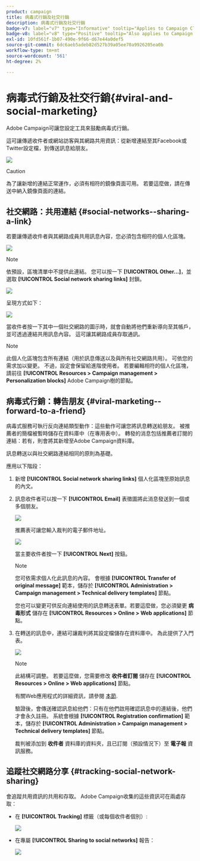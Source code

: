 ```yaml
---
product: campaign
title: 病毒式行銷及社交行銷
description: 病毒式行銷及社交行銷
badge-v7: label="v7" type="Informative" tooltip="Applies to Campaign Classic v7"
badge-v8: label="v8" type="Positive" tooltip="Also applies to Campaign v8"
exl-id: 10fd561f-1b07-490e-9f66-d67e44a0def5
source-git-commit: 6dc6aeb5adeb82d527b39a05ee70a9926205ea0b
workflow-type: tm+mt
source-wordcount: '561'
ht-degree: 2%

---
```


# 病毒式行銷及社交行銷{#viral-and-social-marketing}



Adobe Campaign可讓您設定工具來鼓勵病毒式行銷。

這可讓傳遞收件者或網站訪客與其網路共用資訊：從新增連結至其Facebook或Twitter設定檔，到傳送訊息給朋友。

![](assets/s_ncs_user_viral_icons.png)

>[!CAUTION]
>
>為了讓新增的連結正常運作，必須有相符的鏡像頁面可用。 若要這麼做，請在傳送中納入鏡像頁面的連結。

## 社交網路：共用連結 {#social-networks--sharing-a-link}

若要讓傳遞收件者與其網路成員共用訊息內容，您必須包含相符的個人化區塊。

![](assets/s_ncs_user_viral_add_link.png)

>[!NOTE]
>
>依預設，區塊清單中不提供此連結。 您可以按一下 **[!UICONTROL Other...]**，並選取 **[!UICONTROL Social network sharing links]** 封鎖。

![](assets/s_ncs_user_viral_add_link_via_others.png)

呈現方式如下：

![](assets/s_ncs_user_viral_add_link_rendering.png)

當收件者按一下其中一個社交網路的圖示時，就會自動將他們重新導向至其帳戶，並可透過連結共用訊息內容。 這可讓其網路成員存取通訊。

>[!NOTE]
>
>此個人化區塊包含所有連結（用於訊息傳送以及與所有社交網路共用）。 可依您的需求加以變更。 不過，設定會保留給進階使用者。 若要編輯相符的個人化區塊，請前往 **[!UICONTROL Resources > Campaign management > Personalization blocks]** Adobe Campaign樹的節點。

## 病毒式行銷：轉告朋友 {#viral-marketing--forward-to-a-friend}

病毒式服務可執行反向連結類型動作：這些動作可讓您將訊息轉送給朋友。 被推薦者的簡檔被暫時儲存在資料庫中（在專用表中）。 轉發的消息包括推薦者訂閱的連結：若有，則會將其新增至Adobe Campaign資料庫。

訊息轉送以與社交網路連結相同的原則為基礎。

應用以下階段：

1. 新增 **[!UICONTROL Social network sharing links]** 個人化區塊至原始訊息的內文。
1. 訊息收件者可以按一下 **[!UICONTROL Email]** 表徵圖將此消息發送到一個或多個朋友。

   ![](assets/s_ncs_user_viral_email_link.png)

   推薦表可讓您輸入裁判的電子郵件地址。

   ![](assets/s_ncs_user_viral_email_msg.png)

   當主要收件者按一下 **[!UICONTROL Next]** 按鈕。

   >[!NOTE]
   >
   >您可依需求個人化此訊息的內容。 會根據 **[!UICONTROL Transfer of original message]** 範本，儲存於 **[!UICONTROL Administration > Campaign management > Technical delivery templates]** 節點。
   >
   >您也可以變更可供反向連結使用的訊息轉送表單。若要這麼做，您必須變更 **病毒形式** 儲存在 **[!UICONTROL Resources > Online > Web applications]** 節點。

1. 在轉送的訊息中，連結可讓裁判將其設定檔儲存在資料庫中。 為此提供了入門表。

   ![](assets/s_ncs_user_viral_create_account_form.png)

   >[!NOTE]
   >
   >此結構可調整。 若要這麼做，您需要修改 **收件者訂閱** 儲存在 **[!UICONTROL Resources > Online > Web applications]** 節點。
   >
   >有關Web應用程式的詳細資訊，請參閱 [本節](../../web/using/about-web-applications.md).

   驗證後，會傳送確認訊息給他們：只有在他們啟用確認訊息中的連結後，他們才會永久註冊。 系統會根據 **[!UICONTROL Registration confirmation]** 範本，儲存於 **[!UICONTROL Administration > Campaign management > Technical delivery templates]** 節點。

   裁判被添加到 **收件者** 資料庫的資料夾，且已訂閱（預設情況下）至 **電子報** 資訊服務。

## 追蹤社交網路分享 {#tracking-social-network-sharing}

會追蹤共用資訊的共用和存取。 Adobe Campaign收集的這些資訊可在兩處存取：

* 在 **[!UICONTROL Tracking]** 標籤（或每個收件者個別）:

   ![](assets/s_ncs_user_network_del_tracking_tab.png)

* 在專屬 **[!UICONTROL Sharing to social networks]** 報告：

   ![](assets/s_ncs_user_viral_report.png)
